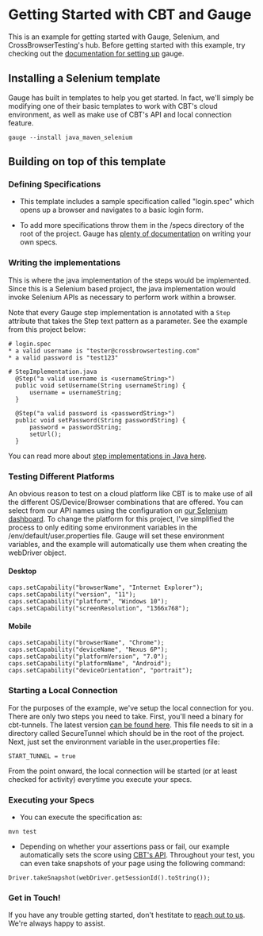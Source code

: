 # Getting Started with CBT and Gauge

This is an example for getting started with Gauge, Selenium, and CrossBrowserTesting's hub. Before getting started with this example, try checking out the [documentation for setting up](https://docs.getgauge.io/installing.html) gauge.  

## Installing a Selenium template

Gauge has built in templates to help you get started. In fact, we'll simply be modifying one of their basic templates to work with CBT's cloud environment, as well as make use of CBT's API and local connection feature.

    gauge --install java_maven_selenium

## Building on top of this template

### Defining Specifications

* This template includes a sample specification called "login.spec" which opens up a browser and navigates to a basic login form. 

* To add more specifications throw them in the /specs directory of the root of the project. Gauge has [plenty of documentation](https://docs.getgauge.io/longstart.html#specifications-spec) on writing your own specs. 

### Writing the implementations

This is where the java implementation of the steps would be implemented. Since this is a Selenium based project, the java implementation would invoke Selenium APIs as necessary to perform work within a browser. 

Note that every Gauge step implementation is annotated with a `Step` attribute that takes the Step text pattern as a parameter. See the example from this project below:

```
# login.spec
* a valid username is "tester@crossbrowsertesting.com"
* a valid password is "test123"

# StepImplementation.java
  @Step("a valid username is <usernameString>")
  public void setUsername(String usernameString) {
      username = usernameString;
  }

  @Step("a valid password is <passwordString>")
  public void setPassword(String passwordString) {
      password = passwordString;
      setUrl();
  }
```

You can read more about [step implementations in Java here](http://getgauge.io/documentation/user/current/test_code/java/java.html).

### Testing Different Platforms

An obvious reason to test on a cloud platform like CBT is to make use of all the different OS/Device/Browser combinations that are offered. You can select from our API names using the configuration on [our Selenium dashboard](https://app.crossbrowsertesting.com/selenium/run). To change the platform for this project, I've simplified the process to only editing some environment variables in the /env/default/user.properties file. Gauge will set these environment variables, and the example will automatically use them when creating the webDriver object. 

#### Desktop
```
caps.setCapability("browserName", "Internet Explorer");
caps.setCapability("version", "11");
caps.setCapability("platform", "Windows 10");
caps.setCapability("screenResolution", "1366x768");
```
#### Mobile
```
caps.setCapability("browserName", "Chrome");
caps.setCapability("deviceName", "Nexus 6P");
caps.setCapability("platformVersion", "7.0");
caps.setCapability("platformName", "Android");
caps.setCapability("deviceOrientation", "portrait");
```

### Starting a Local Connection

For the purposes of the example, we've setup the local connection for you. There are only two steps you need to take. First, you'll need a binary for cbt-tunnels. The latest version [can be found here](https://github.com/crossbrowsertesting/cbt-tunnel-nodejs/releases). This file needs to sit in a directory called SecureTunnel which should be in the root of the project. Next, just set the environment variable in the user.properties file:

```
START_TUNNEL = true
```

From the point onward, the local connection will be started (or at least checked for activity) everytime you execute your specs. 

### Executing your Specs

* You can execute the specification as:

```
mvn test
```
* Depending on whether your assertions pass or fail, our example automatically sets the score using [CBT's API](https://crossbrowsertesting.com/apidocs/v3/). Throughout your test, you can even take snapshots of your page using the following command:

```
Driver.takeSnapshot(webDriver.getSessionId().toString());
```


### Get in Touch!

If you have any trouble getting started, don't hestitate to [reach out to us](mailto:support@crossbrowsertesting.com). We're always happy to assist.  
